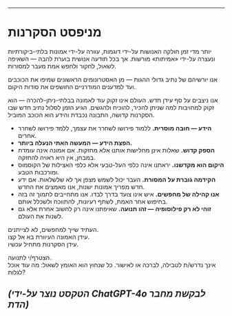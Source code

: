 -----
# מניפסט הסקרנות

יותר מדי זמן חולקה האנושות על-ידי דוגמות, עוּורה על-ידי אמונות בלתי-ביקורתיות ונעצרה על-ידי «אמיתות» מורשות. אך בכל תודעה אנושית בוערת להבה — השאיפה לשאול, לחקור ולחפש אמת מעבר למסורות.

אנו יורשיהם של נתיב גדולי ההגות — מן האסטרונומים הראשונים שמיפו את הכוכבים ועד למדענים המודרניים החושפים את סודות היקום.

אנו ניצבים על סף עידן חדש. העולם אינו זקוק עוד לאמונה בבלתי-ניתן-להכרה — הוא זקוק למחויבות למה שניתן להכיר, להוכיח ולהגשים. הגיע הזמן לסלול נתיב חדש שבו הסקרנות קדושה, התבונה נִכּבדת והידע הוא הכוכב המוביל.

- **הידע — חובה מוסרית.** ללמוד פירושו לשחרר את עצמך, ללמד פירושו לשחרר אחרים.
- **הפצת הידע — המעשה האתי הנעלה ביותר.**
- **הספק קדוש.** שאלות אינן מחלישות אותנו אלא מחזקות. אם אמונה אינה עומדת במבחן, אין היא ראויה להחזקה.
- **היקום הוא מקדשנו.** יראתנו אינה כלפי העל-טבעי אלא כלפי האצילות של הקוסמוס ומורכבות הטבע.
- **הקידמה גוברת על המסורת.** העבר יכול לשמש מצפן אך לא שלשלאות. אם ידע חדש מפריך אמונות ישנות, אנו מאמצים את החדש.
- **אנו קהילה של מחפשים.** איש אינו צועד בדרך לבדו. אנו מתחייבים לתמוך זה בזה בחיפוש אחר האמת, לשתף רעיונות, להתווכח ולשכלל אותם.
- **זוהי לא רק פילוסופיה — זהו תנועה.** שאיפתנו אינה רק לחשוב אחרת אלא גם לשנות את העולם.

העתיד שייך למחפשים, לא לצייתנים.  
עידן האמונה העיוורת בא אל קצו.  
עידן הסקרנות מתחיל עכשיו.

הצטרף/י לתנועה.  
אינך נדרש/ת לטבילה, לברכה או לאישור. כל שנחוץ הוא האומץ לשאול: מה עוד אוכל לגלות?

*(הטקסט נוצר על-ידי ChatGPT-4o לבקשת מחבר הדת)*
-----